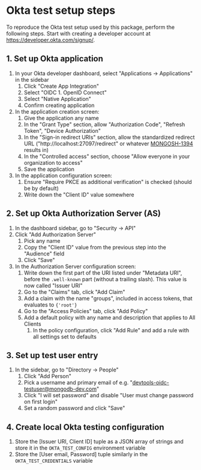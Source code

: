 # Okta test setup steps

To reproduce the Okta test setup used by this package, perform the following steps.
Start with creating a developer account at https://developer.okta.com/signup/.

## 1. Set up Okta application

1. In your Okta developer dashboard, select "Applications → Applications" in the sidebar
   1. Click "Create App Integration"
   1. Select "OIDC 1. OpenID Connect"
   1. Select "Native Application"
   1. Confirm creating application
1. In the application creation screen:
   1. Give the application any name
   1. In the "Grant Type" section, allow "Authorization Code", "Refresh Token", "Device Authorization"
   1. In the "Sign-in redirect URIs" section, allow the standardized redirect URL
      ("http://localhost:27097/redirect" or whatever [MONGOSH-1394][] results in)
   1. In the "Controlled access" section, choose "Allow everyone in your organization to access"
   1. Save the application
1. In the application configuration screen:
   1. Ensure "Require PKCE as additional verification" is checked (should be by default)
   1. Write down the "Client ID" value somewhere

## 2. Set up Okta Authorization Server (AS)

1. In the dashboard sidebar, go to "Security → API"
1. Click "Add Authorization Server"
   1. Pick any name
   1. Copy the "Client ID" value from the previous step into the "Audience" field
   1. Click "Save"
1. In the Authorization Server configuration screen:
   1. Write down the first part of the URI listed under "Metadata URI", before
      the `.well-known` part (without a trailing slash). This value is now called "Issuer URI"
   1. Go to the "Claims" tab, click "Add Claim"
   1. Add a claim with the name "groups", included in access tokens, that evaluates to `{'root'}`
   1. Go to the "Access Policies" tab, click "Add Policy"
   1. Add a default policy with any name and description that applies to All Clients
      1. In the policy configuration, click "Add Rule" and add a rule with all settings set to defaults

## 3. Set up test user entry

1. In the sidebar, go to "Directory → People"
   1. Click "Add Person"
   1. Pick a username and primary email of e.g. "devtools-oidc-testuser@mongodb-dev.com"
   1. Click "I will set password" and disable "User must change password on first login"
   1. Set a random password and click "Save"

## 4. Create local Okta testing configuration

1. Store the [Issuer URI, Client ID] tuple as a JSON array of strings and
   store it in the `OKTA_TEST_CONFIG` environment variable
1. Store the [User email, Password] tuple similarly in the `OKTA_TEST_CREDENTIALS` variable

[mongosh-1394]: https://jira.mongodb.org/browse/MONGOSH-1394
